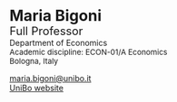 <b style="font-size: 20pt; color: var(--global-theme-color);"> Maria Bigoni </b> <br> <span style="font-size: 15pt;"> Full Professor </span> <br> Department of Economics <br> <span style="font-size: 10pt;"> Academic discipline: ECON-01/A Economics </span> <br> <span style="font-size: 10pt;"> <i class="fa-solid fa-location-dot"></i> Bologna, Italy</span>

[<i class="fa-solid fa-envelope"></i> maria.bigoni@unibo.it](mailto:maria.bigoni@unibo.it) <br>
[<i class="fa-solid fa-graduation-cap"></i> UniBo website](https://www.unibo.it/sitoweb/maria.bigoni/en)
